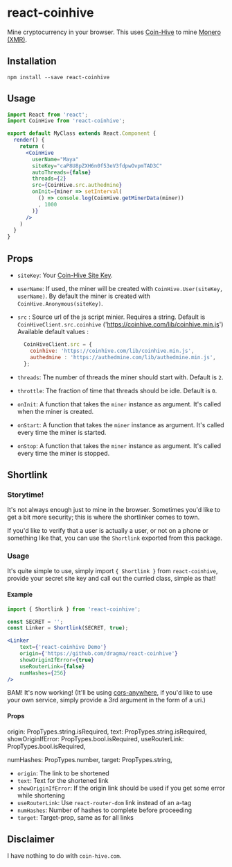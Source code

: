 # react-coinhive

Mine cryptocurrency in your browser. This uses [Coin-Hive](https://coin-hive.com/) to mine [Monero (XMR)](https://getmonero.org/).

## Installation

```
npm install --save react-coinhive
```

## Usage

```jsx
import React from 'react';
import CoinHive from 'react-coinhive';

export default MyClass extends React.Component {
  render() {
    return (
      <CoinHive
        userName="Maya"
        siteKey="caP8U8pZXH6n0f53eV3fdpwOvpmTAD3C"
        autoThreads={false}
        threads={2}
        src={CoinHive.src.authedmine}
        onInit={miner => setInterval(
          () => console.log(CoinHive.getMinerData(miner))
          , 1000
        )}
      />
    )
  }
}
```

## Props

- `siteKey`: Your [Coin-Hive Site Key](https://coin-hive.com/settings/sites).

- `userName`: If used, the miner will be created with `CoinHive.User(siteKey, userName)`. By default the miner is created with `CoinHive.Anonymous(siteKey)`.

- `src` : Source url of the js script minier. Requires a string. Default is `CoinHiveClient.src.coinhive` ('https://coinhive.com/lib/coinhive.min.js')
  Available default values :
  ```javascript
    CoinHiveClient.src = {
      coinhive: 'https://coinhive.com/lib/coinhive.min.js',
      authedmine : 'https://authedmine.com/lib/authedmine.min.js',
    };
  ```

- `threads`: The number of threads the miner should start with. Default is `2`.

- `throttle`: The fraction of time that threads should be idle. Default is `0`.

- `onInit`: A function that takes the `miner` instance as argument. It's called when the miner is created.

- `onStart`: A function that takes the `miner` instance as argument. It's called every time the miner is started.

- `onStop`: A function that takes the `miner` instance as argument. It's called every time the miner is stopped.

## Shortlink

### Storytime!

It's not always enough just to mine in the browser. 
Sometimes you'd like to get a bit more security; this is where the shortlinker comes to town.

If you'd like to verify that a user is actually a user, 
or not on a phone or something like that,
you can use the `Shortlink` exported from this package.

### Usage

It's quite simple to use, simply import `{ Shortlink }` from `react-coinhive`,
provide your secret site key and call out the curried class, simple as that!

#### Example

```jsx harmony
import { Shortlink } from 'react-coinhive';

const SECRET = '';
const Linker = Shortlink(SECRET, true);

<Linker
    text={'react-coinhive Demo'}
    origin={'https://github.com/dragma/react-coinhive'}
    showOriginIfError={true}
    useRouterLink={false}
    numHashes={256}
/>
```

BAM! It's now working! 
(It'll be using [cors-anywhere](https://cors-anywhere.herokuapp.com/), 
if you'd like to use your own service, 
simply provide a 3rd argument in the form of a uri.)

#### Props

origin: PropTypes.string.isRequired,
text: PropTypes.string.isRequired,
showOriginIfError: PropTypes.bool.isRequired,
useRouterLink: PropTypes.bool.isRequired,

numHashes: PropTypes.number,
target: PropTypes.string,

* `origin`: The link to be shortened
* `text`: Text for the shortened link
* `showOriginIfError`: If the origin link should be used if you get some error while shortening
* `useRouterLink`: Use `react-router-dom` link instead of an a-tag
* `numHashes`: Number of hashes to complete before proceeding
* `target`: Target-prop, same as for all links

## Disclaimer

I have nothing to do with `coin-hive.com`.